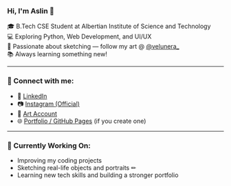 ### Hi, I'm Aslin 👋

🎓 B.Tech CSE Student at Albertian Institute of Science and Technology  
💻 Exploring Python, Web Development, and UI/UX  
🎨 Passionate about sketching — follow my art @ [@velunera_](https://instagram.com/velunera_)  
📚 Always learning something new!

---

### 🔗 Connect with me:

- 💼 [LinkedIn](https://linkedin.com/in/aslinyesudas)
- 📷 [Instagram (Official)](https://instagram.com/aslinyesudas)
- 🎨 [Art Account](https://instagram.com/velunera_)
- 🌐 [Portfolio / GitHub Pages](https://aslinyesudas.github.io) (if you create one)

---

### 📌 Currently Working On:
- Improving my coding projects
- Sketching real-life objects and portraits ✏
- Learning new tech skills and building a stronger portfolio
